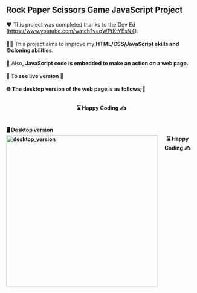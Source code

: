 
## Rock Paper Scissors Game JavaScript Project

❤️ This project was completed thanks to the Dev Ed (https://www.youtube.com/watch?v=qWPtKtYEsN4). 
<br><br>
👨‍💻 This project aims to improve my <b>HTML/CSS/JavaScript skills and ©️cloning abilities</b>.
<br><br>
🎯 Also, <b>JavaScript<b> code is embedded to make an action on a  web page.
<br><br>
🔗 To see live version 🏁
<br><br>
🌐 The desktop version of the web page is as follows;🧭

<br>
<center> ⌛ Happy Coding  ✍ </center>
<br><br>
🖥️ Desktop version
<img src="./desktop_version.gif" width="400" align="left" alt="desktop_version">


<center> ⌛ Happy Coding  ✍ </center>